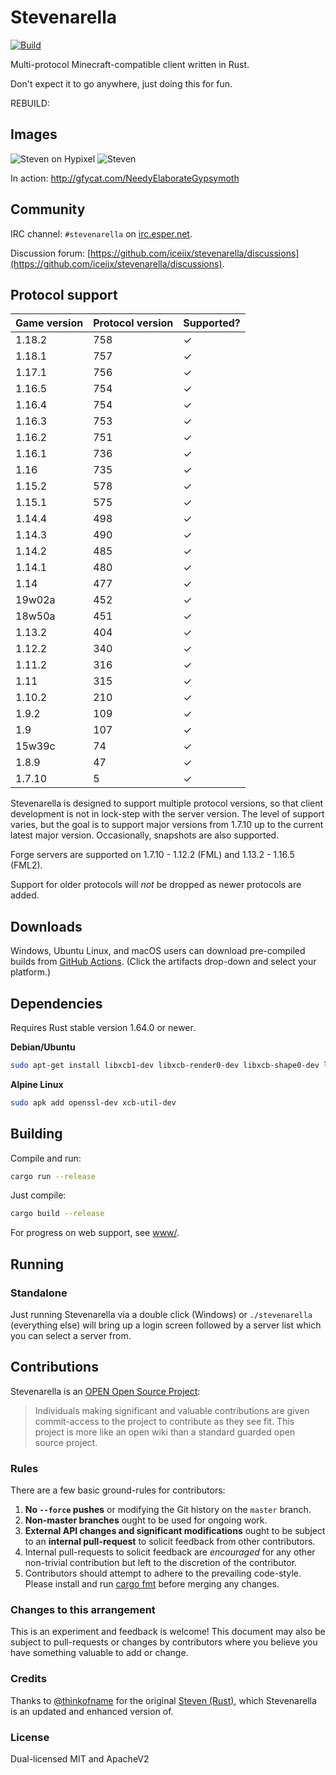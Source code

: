 # Stevenarella

[![Build](https://github.com/iceiix/stevenarella/actions/workflows/build.yaml/badge.svg)](https://github.com/iceiix/stevenarella/actions/workflows/build.yaml)

Multi-protocol Minecraft-compatible client written in Rust.

Don't expect it to go anywhere, just doing this for fun.

REBUILD: 

## Images

![Steven on Hypixel](https://i.imgur.com/PM5fLuu.png)
![Steven](https://i.imgur.com/RRspOQF.png)

In action: http://gfycat.com/NeedyElaborateGypsymoth

## Community

IRC channel: `#stevenarella` on [irc.esper.net](https://esper.net).

Discussion forum: [https://github.com/iceiix/stevenarella/discussions](https://github.com/iceiix/stevenarella/discussions).

## Protocol support

| Game version | Protocol version | Supported? |
| ------------ | ---------------- | ---------- |
| 1.18.2       | 758              | ✓         |
| 1.18.1       | 757              | ✓         |
| 1.17.1       | 756              | ✓         |
| 1.16.5       | 754              | ✓         |
| 1.16.4       | 754              | ✓         |
| 1.16.3       | 753              | ✓         |
| 1.16.2       | 751              | ✓         |
| 1.16.1       | 736              | ✓         |
| 1.16         | 735              | ✓         |
| 1.15.2       | 578              | ✓         |
| 1.15.1       | 575              | ✓         |
| 1.14.4       | 498              | ✓         |
| 1.14.3       | 490              | ✓         |
| 1.14.2       | 485              | ✓         |
| 1.14.1       | 480              | ✓         |
| 1.14         | 477              | ✓         |
| 19w02a       | 452              | ✓         |
| 18w50a       | 451              | ✓         |
| 1.13.2       | 404              | ✓         |
| 1.12.2       | 340              | ✓         |
| 1.11.2       | 316              | ✓         |
| 1.11         | 315              | ✓         |
| 1.10.2       | 210              | ✓         |
| 1.9.2        | 109              | ✓         |
| 1.9          | 107              | ✓         |
| 15w39c       | 74               | ✓         |
| 1.8.9        | 47               | ✓         |
| 1.7.10       | 5                | ✓         |

Stevenarella is designed to support multiple protocol versions, so that client
development is not in lock-step with the server version. The level of
support varies, but the goal is to support major versions from 1.7.10
up to the current latest major version. Occasionally, snapshots are also supported.

Forge servers are supported on 1.7.10 - 1.12.2 (FML) and 1.13.2 - 1.16.5 (FML2).

Support for older protocols will _not_ be dropped as newer protocols are added.

## Downloads

Windows, Ubuntu Linux, and macOS users can download pre-compiled builds
from [GitHub Actions](https://actions-badge.atrox.dev/iceiix/stevenarella/goto?ref=master).
(Click the artifacts drop-down and select your platform.)

## Dependencies

Requires Rust stable version 1.64.0 or newer.

**Debian/Ubuntu**

```bash
sudo apt-get install libxcb1-dev libxcb-render0-dev libxcb-shape0-dev libxcb-xfixes0-dev libxcb-composite0-dev
```

**Alpine Linux**

```bash
sudo apk add openssl-dev xcb-util-dev
```

## Building

Compile and run:

```bash
cargo run --release
```

Just compile:

```bash
cargo build --release
```

For progress on web support, see [www/](./www).

## Running

### Standalone

Just running Stevenarella via a double click (Windows) or `./stevenarella` (everything else)
will bring up a login screen followed by a server list which you can select a server
from.

## Contributions

Stevenarella is an [OPEN Open Source Project](https://github.com/openopensource/openopensource.github.io):

> Individuals making significant and valuable contributions are given
> commit-access to the project to contribute as they see fit. This project
> is more like an open wiki than a standard guarded open source project.

### Rules

There are a few basic ground-rules for contributors:

1. **No `--force` pushes** or modifying the Git history on the `master` branch.
2. **Non-master branches** ought to be used for ongoing work.
3. **External API changes and significant modifications** ought to be subject to an **internal pull-request** to solicit feedback from other contributors.
4. Internal pull-requests to solicit feedback are *encouraged* for any other non-trivial contribution but left to the discretion of the contributor.
5. Contributors should attempt to adhere to the prevailing code-style. Please install and run [cargo fmt](https://github.com/rust-lang/rustfmt) before merging any changes.

### Changes to this arrangement

This is an experiment and feedback is welcome! This document may also be
subject to pull-requests or changes by contributors where you believe
you have something valuable to add or change.

### Credits

Thanks to [@thinkofname](https://github.com/thinkofname/) for
the original [Steven (Rust)](https://github.com/thinkofname/steven),
which Stevenarella is an updated and enhanced version of.

### License

Dual-licensed MIT and ApacheV2
